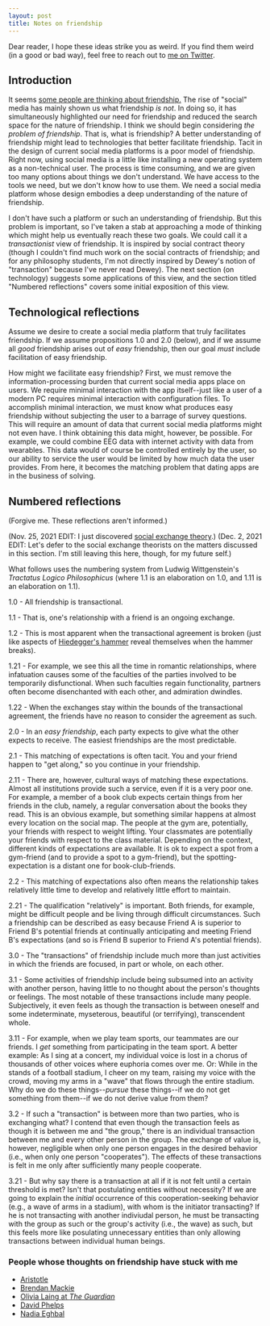 ```yaml
---
layout: post
title: Notes on friendship
---
```


Dear reader, I hope these ideas strike you as weird. If you find them weird (in a good or bad way), feel free to reach out to [me on Twitter](https://twitter.com/calebtuttle9).

## Introduction
It seems [some people are thinking about friendship.](#people-whose-thoughts-on-friendship-have-stuck-out-to-me) The rise of "social" media has mainly shown us what friendship _is not_. In doing so, it has simultaneously highlighted our need for friendship and reduced the search space for the nature of friendship. I think we should begin considering _the problem of friendship_. That is, what is friendship? A better understanding of friendship might lead to technologies that better facilitate friendship. Tacit in the design of current social media platforms is a poor model of friendship. Right now, using social media is a little like installing a new operating system as a non-technical user. The process is time consuming, and we are given too many options about things we don't understand. We have access to the tools we need, but we don't know how to use them. We need a social media platform whose design embodies a deep understanding of the nature of friendship.

I don't have such a platform or such an understanding of friendship. But this problem is important, so I've taken a stab at approaching a mode of thinking which might help us eventually reach these two goals. We could call it a _transactionist_ view of friendship. It is inspired by social contract theory (though I couldn't find much work on the social contracts of friendship; and for any philosophy students, I'm not directly inspired by Dewey's notion of "transaction" because I've never read Dewey). The next section (on technology) suggests some applications of this view, and the section titled "Numbered reflections" covers some initial exposition of this view.

## Technological reflections
Assume we desire to create a social media platform that truly facilitates friendship. If we assume propositions 1.0 and 2.0 (below), and if we assume all _good_ friendship arises out of _easy_ friendship, then our goal _must_ include facilitation of easy friendship.

How might we facilitate easy friendship? First, we must remove the information-processing burden that current social media apps place on users. We require minimal interaction with the app itself--just like a user of a modern PC requires minimal interaction with configuration files. To accomplish minimal interaction, we must know what produces easy friendship without subjecting the user to a barrage of survey questions. This will require an amount of data that current social media platforms might not even have. I think obtaining this data might, however, be possible. For example, we could combine EEG data with internet activity with data from wearables. This data would of course be controlled entirely by the user, so our ability to service the user would be limited by how much data the user provides. From here, it becomes the matching problem that dating apps are in the business of solving. 

## Numbered reflections
(Forgive me. These reflections aren't informed.)

(Nov. 25, 2021 EDIT: I just discovered [social exchange theory](https://en.wikipedia.org/wiki/Social_exchange_theory).)
(Dec. 2, 2021 EDIT: Let's defer to the social exchange theorists on the matters discussed in this section. I'm still leaving this here, though, for my future self.)

What follows uses the numbering system from Ludwig Wittgenstein's _Tractatus Logico Philosophicus_ (where 1.1 is an elaboration on 1.0, and 1.11 is an elaboration on 1.1).

1.0 - All friendship is transactional.

1.1 - That is, one's relationship with a friend is an ongoing exchange. 

1.2 - This is most apparent when the transactional agreement is broken (just like aspects of [Hiedegger's hammer](https://en.wikipedia.org/wiki/Heideggerian_terminology#Ready-to-hand) reveal themselves when the hammer breaks).

1.21 - For example, we see this all the time in romantic relationships, where infatuation causes some of the faculties of the parties involved to be temporarily disfunctional. When such faculties regain functionality, partners often become disenchanted with each other, and admiration dwindles.

1.22 - When the exchanges stay within the bounds of the transactional agreement, the friends have no reason to consider the agreement as such.

2.0 - In an *easy friendship*, each party expects to give what the other expects to receive. The easiest friendships are the most predictable. 

2.1 - This matching of expectations is often tacit. You and your friend happen to "get along," so you continue in your friendship. 

2.11 - There are, however, cultural ways of matching these expectations. Almost all institutions provide such a service, even if it is a very poor one. For example, a member of a book club expects certain things from her friends in the club, namely, a regular conversation about the books they read. This is an obvious example, but something similar happens at almost every location on the social map. The people at the gym are, potentially, your friends with respect to weight lifting. Your classmates are potentially your friends with respect to the class material. Depending on the context, different kinds of expectations are available. It is ok to expect a spot from a gym-friend (and to provide a spot to a gym-friend), but the spotting-expectation is a distant one for book-club-friends.

2.2 - This matching of expectations also often means the relationship takes relatively little time to develop and relatively little effort to maintain.

2.21 - The qualification "relatively" is important. Both friends, for example, might be difficult people and be living through difficult circumstances. Such a friendship can be described as easy because Friend A is superior to Friend B's potential friends at continually anticipating and meeting Friend B's expectations (and so is Friend B superior to Friend A's potential friends).

3.0 - The "transactions" of friendship include much more than just activities in which the friends are focused, in part or whole, on each other.

3.1 - Some activities of friendship include being subsumed into an activity with another person, having little to no thought about the person's thoughts or feelings. The most notable of these transactions include many people. Subjectively, it even feels as though the transaction is between oneself and some indeterminate, myseterous, beautiful (or terrifying), transcendent whole.

3.11 - For example, when we play team sports, our teammates are our friends. I *get* something from participating in the team sport. A better example: As I sing at a concert, my individual voice is lost in a chorus of thousands of other voices where euphoria comes over me. Or: While in the stands of a football stadium, I cheer on my team, raising my voice with the crowd, moving my arms in a "wave" that flows through the entire stadium. Why do we do these things--*pursue* these things--if we do not get something from them--if we do not derive value from them?

3.2 - If such a "transaction" is between more than two parties, who is exchanging what? I contend that even though the transaction feels as though it is between me and "the group," there is an individual transaction between me and every other person in the group. The exchange of value is, however, negligible when only one person engages in the desired behavior (i.e., when only one person "cooperates"). The effects of these transactions is felt in me only after sufficiently many people cooperate.

3.21 - But why say there is a transaction at all if it is not felt until a certain threshold is met? Isn't that postulating entities without necessity? If we are going to explain the *initial* occurrence of this cooperation-seeking behavior (e.g., a wave of arms in a stadium), with whom is the initiator transacting? If he is not transacting with another indiviudal person, he must be transacting with the group as such or the group's activity (i.e., the wave) as such, but this feels more like posulating unnecessary entities than only allowing transactions between individual human beings.


### People whose thoughts on friendship have stuck with me
- [Aristotle](https://plato.stanford.edu/entries/aristotle-ethics/#Frie)
- [Brendan Mackie](https://reallifemag.com/why-cant-we-be-friends/)
- [Olivia Laing at _The Guardian_](https://www.theguardian.com/society/2021/jul/18/loneliness-coping-with-the-gap-where-friends-used-to-be)
- [David Phelps](https://twitter.com/divine_economy/status/1460719613780578312)
- [Nadia Eghbal](https://nayafia.substack.com/p/27-friend-groups?token=eyJ1c2VyX2lkIjo0MTk1OTE2OCwicG9zdF9pZCI6MjM0NTEwMDQsIl8iOiJMZlRjWiIsImlhdCI6MTYzNzE5MzkyOSwiZXhwIjoxNjM3MTk3NTI5LCJpc3MiOiJwdWItMTg5MDgiLCJzdWIiOiJwb3N0LXJlYWN0aW9uIn0.evkS4nr2Y80_7CsYW4e6WHpI4hz9uOce1-5KRwTmsk8)
